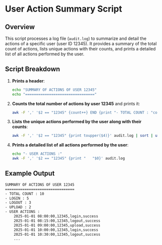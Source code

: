 # User Action Summary Script

## Overview
This script processes a log file (`audit.log`) to summarize and detail the actions of a specific user (user ID 12345). It provides a summary of the total count of actions, lists unique actions with their counts, and prints a detailed list of all actions performed by the user.

## Script Breakdown
1. **Prints a header**:
    ```bash
    echo "SUMMARY OF ACTIONS OF USER 12345"
    echo "================================"
    ```

2. **Counts the total number of actions by user 12345** and prints it:
    ```bash
    awk -F ',' '$2 == "12345" {count++} END {print "- TOTAL COUNT : "count}' audit.log
    ```

3. **Lists the unique actions performed by the user along with their counts**:
    ```bash
    awk -F ',' '$2 == "12345" {print toupper($4)}' audit.log | sort | uniq -c | awk '{print "- " $2 " : " $1}'
    ```

4. **Prints a detailed list of all actions performed by the user**:
    ```bash
    echo "- USER ACTIONS :"
    awk -F ',' '$2 == "12345" {print "   "$0}' audit.log
    ```

## Example Output

```bash
SUMMARY OF ACTIONS OF USER 12345 
================================
- TOTAL COUNT : 10
- LOGIN : 5
- LOGOUT : 3
- UPLOAD : 2
- USER ACTIONS : 
    2025-01-01 08:00:00,12345,login,success 
    2025-01-01 08:15:00,12345,logout,success 
    2025-01-01 09:00:00,12345,upload,success 
    2025-01-01 10:00:00,12345,login,success 
    2025-01-01 10:30:00,12345,logout,success 
    ...
```